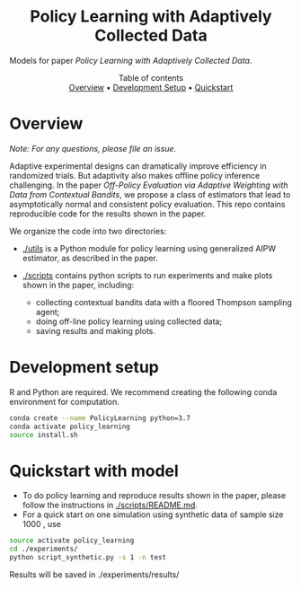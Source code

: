 <h1 align="center">Policy Learning with Adaptively Collected Data</h1>

Models for paper _Policy Learning with Adaptively Collected Data_. 

<p align="center">
  Table of contents </br>
  <a href="#overview">Overview</a> •
  <a href="#development-setup">Development Setup</a> •
  <a href="#quickstart-with-model">Quickstart</a> 
</p>


# Overview

*Note: For any questions, please file an issue.*

Adaptive experimental designs can dramatically improve efficiency in randomized trials. But adaptivity also makes offline policy inference challenging. In the paper _Off-Policy Evaluation via Adaptive Weighting with Data from Contextual Bandits_, we propose a class of estimators that lead to asymptotically normal and consistent policy evaluation. This repo contains reproducible code for the results shown in the paper. 

We organize the code into two directories:
- [./utils](https://github.com/gsbDBI/PolicyLearning/tree/main/utils) is a Python module for policy learning using generalized AIPW estimator, as described in the paper.

- [./scripts](https://github.com/gsbDBI/PolicyLearning/tree/main/scripts) contains python scripts to run experiments and make plots shown in the paper, including:
   - collecting contextual bandits data with a floored Thompson sampling agent;
   - doing off-line policy learning using collected data;
   - saving results and making plots. 

# Development setup
R and Python are required. We recommend creating the following conda environment for computation.
```bash
conda create --name PolicyLearning python=3.7
conda activate policy_learning
source install.sh
```

# Quickstart with model

- To do policy learning and reproduce results shown in the paper, please follow the instructions in [./scripts/README.md](https://github.com/gsbDBI/PolicyLearning/tree/main/scripts/README.md).
- For a quick start on one simulation using synthetic data of sample size 1000 , use
```bash
source activate policy_learning
cd ./experiments/
python script_synthetic.py -s 1 -n test
```
Results will be saved in ./experiments/results/


